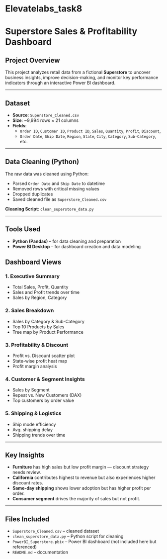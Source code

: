 # Elevatelabs_task8
# Superstore Sales & Profitability Dashboard

## Project Overview

This project analyzes retail data from a fictional **Superstore** to uncover business insights, improve decision-making, and monitor key performance indicators through an interactive Power BI dashboard.

---

##  Dataset

- **Source**: `Superstore_Cleaned.csv`
- **Size**: ~9,994 rows × 21 columns
- **Fields**:  
  - `Order ID`, `Customer ID`, `Product ID`, `Sales`, `Quantity`, `Profit`, `Discount`,  
  - `Order Date`, `Ship Date`, `Region`, `State`, `City`, `Category`, `Sub-Category`, etc.

---

## Data Cleaning (Python)

The raw data was cleaned using Python:
- Parsed `Order Date` and `Ship Date` to datetime
- Removed rows with critical missing values
- Dropped duplicates
- Saved cleaned file as `Superstore_Cleaned.csv`

**Cleaning Script**: `clean_superstore_data.py`

---

## Tools Used

- **Python (Pandas)** – for data cleaning and preparation
- **Power BI Desktop** – for dashboard creation and data modeling


## Dashboard Views

### 1. Executive Summary
- Total Sales, Profit, Quantity
- Sales and Profit trends over time
- Sales by Region, Category

### 2. Sales Breakdown
- Sales by Category & Sub-Category
- Top 10 Products by Sales
- Tree map by Product Performance

### 3. Profitability & Discount
- Profit vs. Discount scatter plot
- State-wise profit heat map
- Profit margin analysis

### 4. Customer & Segment Insights
- Sales by Segment
- Repeat vs. New Customers (DAX)
- Top customers by order value

### 5. Shipping & Logistics
- Ship mode efficiency
- Avg. shipping delay
- Shipping trends over time

---

## Key Insights

-  **Furniture** has high sales but low profit margin — discount strategy needs review.
-  **California** contributes highest to revenue but also experiences higher discount rates.
-  **Same-day shipping** shows lower adoption but has higher profit per order.
-  **Consumer segment** drives the majority of sales but not profit.

---

## Files Included

- `Superstore_Cleaned.csv` – cleaned dataset
- `clean_superstore_data.py` – Python script for cleaning
- `PowerBI_Superstore.pbix` – Power BI dashboard (not included here but referenced)
- `README.md` – documentation
